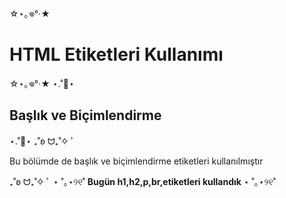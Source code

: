 ☆⋆｡𖦹°‧★ <h1>HTML Etiketleri Kullanımı</h1> ☆⋆｡𖦹°‧★
⋆.˚🦢⋆ <h2>Başlık ve Biçimlendirme</h2> ⋆.˚🦢⋆
₊˚ʚ ᗢ₊˚✧ ﾟ <p>Bu bölümde de başlık ve biçimlendirme etiketleri kullanılmıştır</p> ₊˚ʚ ᗢ₊˚✧ ﾟ
⋆ ˚｡⋆୨୧˚ <b>Bugün h1,h2,p,br,etiketleri kullandık</b> ⋆ ˚｡⋆୨୧˚

